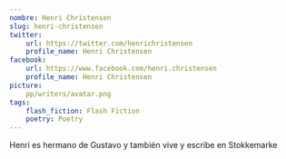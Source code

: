 ```yaml
---
nombre: Henri Christensen
slug: henri-christensen
twitter:
    url: https://twitter.com/henrichristensen
    profile_name: Henri Christensen
facebook:
    url: https://www.facebook.com/henri.christensen
    profile_name: Henri Christensen
picture:
    pp/writers/avatar.png
tags:
    flash_fiction: Flash Fiction
    poetry: Poetry
---
```

Henri es hermano de Gustavo y también vive y escribe en Stokkemarke


